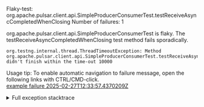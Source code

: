         
Flaky-test: org.apache.pulsar.client.api.SimpleProducerConsumerTest.testReceiveAsyncCompletedWhenClosing
Number of failures: 1

org.apache.pulsar.client.api.SimpleProducerConsumerTest is flaky. The testReceiveAsyncCompletedWhenClosing test method fails sporadically.

```
org.testng.internal.thread.ThreadTimeoutException: Method org.apache.pulsar.client.api.SimpleProducerConsumerTest.testReceiveAsyncCompletedWhenClosing() didn't finish within the time-out 10000
```

Usage tip: To enable automatic navigation to failure message, open the following links with CTRL/CMD-click.  
[example failure 2025-02-27T12:33:57.4370209Z](https://github.com/apache/pulsar/actions/runs/13566062537/job/37919822997#step:11:725)  


<details>
<summary>Full exception stacktrace</summary>
<code><pre>
org.testng.internal.thread.ThreadTimeoutException: Method org.apache.pulsar.client.api.SimpleProducerConsumerTest.testReceiveAsyncCompletedWhenClosing() didn't finish within the time-out 10000
	at java.base/jdk.internal.misc.Unsafe.park(Native Method)
	at java.base/java.util.concurrent.locks.LockSupport.park(LockSupport.java:221)
	at java.base/java.util.concurrent.locks.AbstractQueuedSynchronizer.acquire(AbstractQueuedSynchronizer.java:754)
	at java.base/java.util.concurrent.locks.AbstractQueuedSynchronizer.acquireSharedInterruptibly(AbstractQueuedSynchronizer.java:1099)
	at java.base/java.util.concurrent.CountDownLatch.await(CountDownLatch.java:230)
	at org.apache.pulsar.client.api.SimpleProducerConsumerTest.testReceiveAsyncCompletedWhenClosing(SimpleProducerConsumerTest.java:4030)
	at java.base/jdk.internal.reflect.DirectMethodHandleAccessor.invoke(DirectMethodHandleAccessor.java:103)
	at java.base/java.lang.reflect.Method.invoke(Method.java:580)
	at org.testng.internal.invokers.MethodInvocationHelper.invokeMethod(MethodInvocationHelper.java:139)
	at org.testng.internal.invokers.InvokeMethodRunnable.runOne(InvokeMethodRunnable.java:47)
	at org.testng.internal.invokers.InvokeMethodRunnable.call(InvokeMethodRunnable.java:76)
	at org.testng.internal.invokers.InvokeMethodRunnable.call(InvokeMethodRunnable.java:11)
	at java.base/java.util.concurrent.FutureTask.run(FutureTask.java:317)
	at java.base/java.util.concurrent.ThreadPoolExecutor.runWorker(ThreadPoolExecutor.java:1144)
	at java.base/java.util.concurrent.ThreadPoolExecutor$Worker.run(ThreadPoolExecutor.java:642)
	at java.base/java.lang.Thread.run(Thread.java:1583)

</pre></code>
</details>

